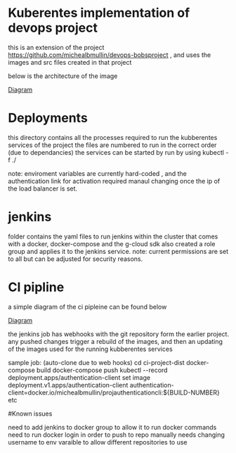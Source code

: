 # Kuberentes implementation of devops project

this is an extension of the project https://github.com/michealbmullin/devops-bobsproject , and uses the images and src files created in that project

below is the architecture of the image

[Diagram](https://github.com/michealbmullin/devops-project-kuberenetes/blob/master/archetecture%20diagram.png)

# Deployments

this directory contains all the processes required to run the kubberentes services of the project
the files are numbered to run in the correct order (due to dependancies)
the services can be started by run by using kubectl -f ./

note: enviroment variables are currently hard-coded , and the authentication link for activation required manaul changing once the ip of the load balancer is set.

# jenkins

folder contains the yaml files to run jenkins within the cluster that comes with a docker, docker-compose and the g-cloud sdk
also created a role group and applies it to the jenkins service.
note: current permissions are set to all but can be adjusted for security reasons.

# CI pipline

a simple diagram of the ci pipleine can be found below

[Diagram](https://github.com/michealbmullin/devops-project-kuberenetes/blob/master/CI-Pipeline.png)

the jenkins job has webhooks with the git repository form the earlier project. any pushed changes trigger a rebuild of the images, and then an updating of the images used for the running kubberentes services

sample job:
(auto-clone due to web hooks)
cd ci-project-dist
docker-compose build
docker-compose push
kubectl --record deployment.apps/authentication-client set image deployment.v1.apps/authentication-client authentication-client=docker.io/michealbmullin/projauthenticationcli:${BUILD-NUMBER}
etc

#Known issues

need to add jenkins to docker group to allow it to run docker commands
need to run docker login in order to push to repo manually
needs changing username to env varaible to allow different repositories to use
